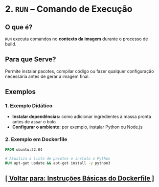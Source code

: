 # 2. `RUN` – Comando de Execução

## O que é?

`RUN` executa comandos no **contexto da imagem** durante o processo de build.

## Para que Serve?

Permite instalar pacotes, compilar código ou fazer qualquer configuração necessária antes de gerar a imagem final.

## Exemplos

### 1. Exemplo Didático

- **Instalar dependências:** como adicionar ingredientes à massa pronta antes de assar o bolo
- **Configurar o ambiente:** por exemplo, instalar Python ou Node.js

### 2. Exemplo em Dockerfile

```dockerfile
FROM ubuntu:22.04

# Atualiza a lista de pacotes e instala o Python
RUN apt-get update && apt-get install -y python3
```

## [[ Voltar para: Instruções Básicas do Dockerfile ]](./instrucoes-basicas-dockerfile.md#run)
